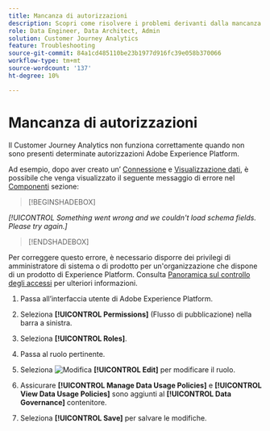 ```yaml
---
title: Mancanza di autorizzazioni
description: Scopri come risolvere i problemi derivanti dalla mancanza di autorizzazioni
role: Data Engineer, Data Architect, Admin
solution: Customer Journey Analytics
feature: Troubleshooting
source-git-commit: 84a1cd485110be23b1977d916fc39e058b370066
workflow-type: tm+mt
source-wordcount: '137'
ht-degree: 10%

---
```



# Mancanza di autorizzazioni

Il Customer Journey Analytics non funziona correttamente quando non sono presenti determinate autorizzazioni Adobe Experience Platform.

Ad esempio, dopo aver creato un’ [Connessione](../connections/overview.md) e [Visualizzazione dati](../data-views/data-views.md), è possibile che venga visualizzato il seguente messaggio di errore nel [Componenti](/help/data-views/create-dataview.md#components) sezione:


>[!BEGINSHADEBOX]

*[!UICONTROL Something went wrong and we couldn't load schema fields. Please try again.]*

>[!ENDSHADEBOX]


Per correggere questo errore, è necessario disporre dei privilegi di amministratore di sistema o di prodotto per un&#39;organizzazione che dispone di un prodotto di Experience Platform. Consulta [Panoramica sul controllo degli accessi](https://experienceleague.adobe.com/docs/experience-platform/access-control/home.html?lang=en#platform-permissions) per ulteriori informazioni.

1. Passa all’interfaccia utente di Adobe Experience Platform.

1. Seleziona **[!UICONTROL Permissions]** (Flusso di pubblicazione) nella barra a sinistra.

1. Seleziona **[!UICONTROL Roles]**.

1. Passa al ruolo pertinente.

1. Seleziona ![Modifica](https://spectrum.adobe.com/static/icons/workflow_18/Smock_Edit_18_N.svg) **[!UICONTROL Edit]** per modificare il ruolo.

1. Assicurare **[!UICONTROL Manage Data Usage Policies]** e **[!UICONTROL View Data Usage Policies]** sono aggiunti al **[!UICONTROL Data Governance]** contenitore.

1. Seleziona **[!UICONTROL Save]** per salvare le modifiche.


